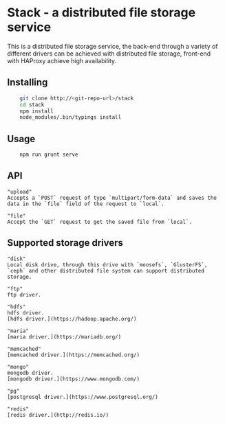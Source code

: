 Stack - a distributed file storage service
===========================
This is a distributed file storage service, the back-end through a variety of different drivers can be achieved with distributed file storage, front-end with HAProxy achieve high availability.

Installing
----------
```bash
    git clone http://<git-repo-url>/stack
    cd stack
    npm install
    node_modules/.bin/typings install
```

Usage
-----
```bash
    npm run grunt serve
```

API
---
    "upload"
    Accepts a `POST` request of type `multipart/form-data` and saves the data in the `file` field of the request to `local`.

    "file"
    Accept the `GET` request to get the saved file from `local`.


Supported storage drivers
-------------------------
    "disk"
    Local disk drive, through this drive with `moosefs`, `GlusterFS`, `ceph` and other distributed file system can support distributed storage.

    "ftp"
    ftp driver.

    "hdfs"
    hdfs driver.
    [hdfs driver.](https://hadoop.apache.org/)

    "maria"
    [maria driver.](https://mariadb.org/)

    "memcached"
    [memcached driver.](https://memcached.org/)

    "mongo"
    mongodb driver.
    [mongodb driver.](https://www.mongodb.com/)

    "pg"
    [postgresql driver.](https://www.postgresql.org/)

    "redis"
    [redis driver.](http://redis.io/)
